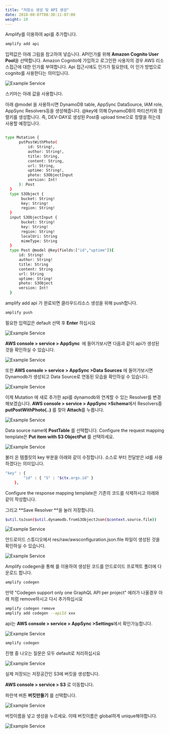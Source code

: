 ```yaml
---
title: "저장소 생성 및 API 생성"
date: 2018-08-07T08:30:11-07:00
weight: 10
---
```




Amplify를 이용하여 api를 추가합니다.  

```bash
amplify add api 
```

입력값은 아래 그림을 참고하여 넣습니다. API인가를 위해 **Amazon Cognito User Pool**을 선택합니다. Amazon Cognito에 가입하고 로그인한 사용자의 경우 AWS 리소스접근에 대한 인가를 부여합니다. Api 접근시에도 인가가 필요한데, 이 인가 방법으로 cognito를 사용한다는 의미입니다.  

![Example Service](/images/addapi.png)

스키마는 아래 값을 사용합니다. 

아래 @model 을 사용하시면 DynamoDB table, AppSync DataSource, IAM role, AppSync Resolvers등을 생성해줍니다. @key에 의해 DynamoDB의 파티션키와 정렬키를 생성합니다. 즉, DEV-DAY로 생성된 Post중 upload time으로 정렬을 하는데 사용할 예정입니다.  

```bash

type Mutation {
      putPostWithPhoto(
          id: String!,
          author: String!,
          title: String,
          content: String,
          url: String,
          uptime: String!,
          photo: S3ObjectInput
          version: Int!
      ): Post
  }
  type S3Object {
       bucket: String!
       key: String!
       region: String!
  }
  input S3ObjectInput {
       bucket: String!
       key: String!
       region: String!
       localUri: String
       mimeType: String
  }
  type Post @model @key(fields:["id","uptime"]){
      id: String!
      author: String!
      title: String
      content: String
      url: String
      uptime: String!
      photo: S3Object
      version: Int!
  }
```

amplify add api 가 완료되면 클라우드리소스 생성을 위해 push합니다.

```bash
amplify push
```

필요한 입력값은 default 선택 후 **Enter** 하십시요

![Example Service](/images/apipush.png)

<b>AWS console > service > AppSync  </b>에 들어가보시면 다음과 같이 api가 생성된 것을 확인하실 수 있습니다. 

![Example Service](/images/console-api.png)

또한 <b>AWS console > service > AppSync >Data Sources</b> 에 들어가보시면 Dynamodb가 생성되고 Data Source로 연동된 모습을 확인하실 수 있습니다. 

![Example Service](/images/console-api-ds.png)



이제 Mutation 에 새로 추가한 api를 dynamodb와 연계할 수 있는 Resolver를 변경 해보겠습니다. <b>AWS console > service > AppSync >Schema</b>에서 Resolvers중 **putPostWithPhoto(..)** 를 찾아 **Attach**를  누릅니다. 

![Example Service](/images/console-api-cr.png)



Data source name에 **PostTable** 를 선택합니다. Configure the request mapping template은 **Put item with S3 ObjectPut** 를 선택하세요.  

![Example Service](/images/put_1.png)

불러 온 템플릿의 key 부분을 아래와 같이 수정합니다. 소스로 부터 전달받은 id를 사용하겠다는 의미입니다. 

```bash
"key" : {
        "id" : { "S" : "$ctx.args.id" }
    },
```

Configure the response mapping template은 기존의 코드를 삭제하시고 아래와 같이 작성합니다. 

그리고  **Save Resolver **을 눌러 저장합니다. 

```bash
$util.toJson($util.dynamodb.fromS3ObjectJson($context.source.file))

```



![Example Service](/images/put_2.png)

안드로이드 스튜디오에서 res/raw/awsconfiguration.json.file 파일이 생성된 것을 확인하실 수 있습니다. 

![Example Service](/images/json-appsync.png)

Amplify codegen을 통해 를 이용하여 생성된 코드를 안드로이드 프로젝트 폴더에 다운로드 합니다.   

```bash
amplify codegen
```

만약 "Codegen support only one GraphQL API per project" 에러가 나올경우 아래 처럼 remove하시고 다시 추가하십시요

```bash
amplify codegen remove
amplify add codegen --apiId xxx
```



api는 <b>AWS console > service > AppSync >Settings</b>에서 확인가능합니다. 

![Example Service](/images/console-codeapi.png)

```bash
amplify codegen
```



진행 중 나오는 질문은 모두 default로 처리하십시요

![Example Service](/images/codeapi.png)



실제 저장되는 저장공간인 S3에 버킷을 생성합니다. 

**AWS console > service > S3** 로 이동합니다. 

파란색 버튼 <b> 버킷만들기</b> 를 선택합니다. 

![Example Service](/images/bucket1.png)

버킷이름을 넣고 생성을 누르세요. 이때 버킷이름은 global하게 unique해야합니다. 

![Example Service](/images/bucket2.png)